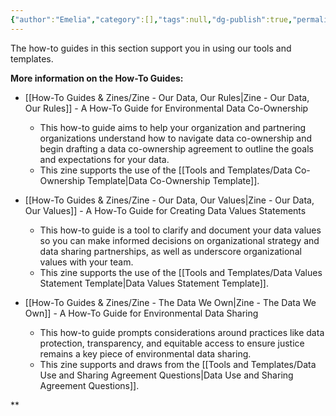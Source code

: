 ```yaml
---
{"author":"Emelia","category":[],"tags":null,"dg-publish":true,"permalink":"/how-to-guides-and-zines/about-the-guides/","dgPassFrontmatter":true}
---
```



The how-to guides in this section support you in using our tools and templates.  


**More information on the How-To Guides:**

- [[How-To Guides & Zines/Zine - Our Data, Our Rules\|Zine - Our Data, Our Rules]] - A How-To Guide for Environmental Data Co-Ownership
	- This how-to guide aims to help your organization and partnering organizations understand how to navigate data co-ownership and begin drafting a data co-ownership agreement to outline the goals and expectations for your data.
	- This zine supports the use of the [[Tools and Templates/Data Co-Ownership Template\|Data Co-Ownership Template]].


- [[How-To Guides & Zines/Zine - Our Data, Our Values\|Zine - Our Data, Our Values]] - A How-To Guide for Creating Data Values Statements
	- This how-to guide is a tool to clarify and document your data values so you can make informed decisions on organizational strategy and data sharing partnerships, as well as underscore organizational values with your team.
	- This zine supports the use of the [[Tools and Templates/Data Values Statement Template\|Data Values Statement Template]].

- [[How-To Guides & Zines/Zine - The Data We Own\|Zine - The Data We Own]] - A How-To Guide for Environmental Data Sharing
	- This how-to guide prompts considerations around practices like data protection, transparency, and equitable access to ensure justice remains a key piece of environmental data sharing.
	- This zine supports and draws from the [[Tools and Templates/Data Use and Sharing Agreement Questions\|Data Use and Sharing Agreement Questions]].




**
